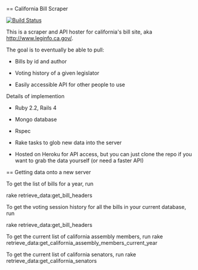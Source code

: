 == California Bill Scraper

[![Build Status](https://snap-ci.com/FeminismIsAwesome/California-Scraper/branch/master/build_image)](https://snap-ci.com/thoughtworks/connections/branch/master)

This is a scraper and API hoster for california's bill site, aka http://www.leginfo.ca.gov/.

The goal is to eventually be able to pull:

* Bills by id and author

* Voting history of a given legislator

* Easily accessible API for other people to use

Details of implemention

* Ruby 2.2, Rails 4

* Mongo database

* Rspec

* Rake tasks to glob new data into the server

* Hosted on Heroku for API access, but you can just clone the repo if you want to grab the data yourself (or need a faster API)

== Getting data onto a new server

To get the list of bills for a year, run

rake retrieve_data:get_bill_headers


To get the voting session history for all the bills in your current database, run

rake retrieve_data:get_bill_headers

To get the current list of california assembly members, run
rake retrieve_data:get_california_assembly_members_current_year

To get the current list of california senators, run
rake retrieve_data:get_california_senators